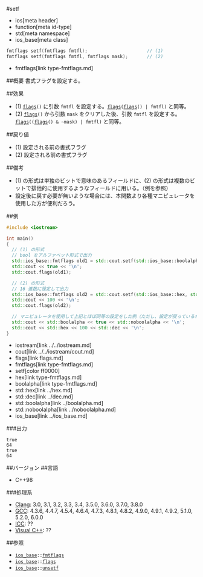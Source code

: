 #setf
* ios[meta header]
* function[meta id-type]
* std[meta namespace]
* ios_base[meta class]

```cpp
fmtflags setf(fmtflags fmtfl);                      // (1)
fmtflags setf(fmtflags fmtfl, fmtflags mask);       // (2)
```
* fmtflags[link type-fmtflags.md]

##概要
書式フラグを設定する。


##効果
- (1) [`flags`](flags.md)`()` に引数 `fmtfl` を設定する。[`flags`](flags.md)`(`[`flags`](flags.md)`() | fmtfl)` と同等。
- (2) [`flags`](flags.md)`()` から引数 `mask` をクリアした後、引数 `fmtfl` を設定する。[`flags`](flags.md)`((`[`flags`](flags.md)`() & ~mask) | fmtfl)` と同等。


##戻り値
- (1) 設定される前の書式フラグ
- (2) 設定される前の書式フラグ


##備考
- (1) の形式は単独のビットで意味のあるフィールドに、(2) の形式は複数のビットで排他的に使用するようなフィールドに用いる。（例を参照）
- 設定後に戻す必要が無いような場合には、本関数より各種マニピュレータを使用した方が便利だろう。


##例
```cpp
#include <iostream>

int main()
{
  // (1) の形式
  // bool をアルファベット形式で出力
  std::ios_base::fmtflags old1 = std::cout.setf(std::ios_base::boolalpha);
  std::cout << true << '\n';
  std::cout.flags(old1);

  // (2) の形式
  // 16 進数に設定して出力
  std::ios_base::fmtflags old2 = std::cout.setf(std::ios_base::hex, std::ios_base::basefield);
  std::cout << 100 << '\n';
  std::cout.flags(old2);

  // マニピュレータを使用して上記とほぼ同等の設定をした例（ただし、設定が戻っているわけでは無い）
  std::cout << std::boolalpha << true << std::noboolalpha << '\n';
  std::cout << std::hex << 100 << std::dec << '\n';
}
```
* iostream[link ../../iostream.md]
* cout[link ../../iostream/cout.md]
* flags[link flags.md]
* fmtflags[link type-fmtflags.md]
* setf[color ff0000]
* hex[link type-fmtflags.md]
* boolalpha[link type-fmtflags.md]
* std::hex[link ../hex.md]
* std::dec[link ../dec.md]
* std::boolalpha[link ../boolalpha.md]
* std::noboolalpha[link ../noboolalpha.md]
* ios_base[link ../ios_base.md]

###出力
```
true
64
true
64
```


##バージョン
##言語
- C++98

###処理系
- [Clang](/implementation.md#clang): 3.0, 3.1, 3.2, 3.3, 3.4, 3.5.0, 3.6.0, 3.7.0, 3.8.0
- [GCC](/implementation.md#gcc): 4.3.6, 4.4.7, 4.5.4, 4.6.4, 4.7.3, 4.8.1, 4.8.2, 4.9.0, 4.9.1, 4.9.2, 5.1.0, 5.2.0, 6.0.0
- [ICC](/implementation.md#icc): ??
- [Visual C++](/implementation.md#visual_cpp): ??


##参照
- [`ios_base`](../ios_base.md)`::`[`fmtflags`](type-fmtflags.md)
- [`ios_base`](../ios_base.md)`::`[`flags`](flags.md)
- [`ios_base`](../ios_base.md)`::`[`unsetf`](unsetf.md.nolink)
